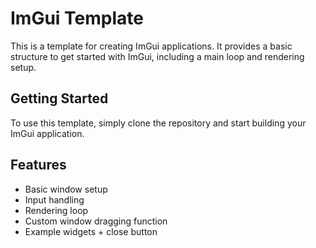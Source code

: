 # ImGui Template

This is a template for creating ImGui applications. It provides a basic structure to get started with ImGui, including a main loop and rendering setup.

## Getting Started

To use this template, simply clone the repository and start building your ImGui application.

## Features

- Basic window setup
- Input handling
- Rendering loop
- Custom window dragging function
- Example widgets + close button
